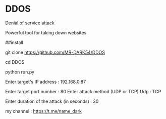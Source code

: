 # DDOS


Denial of service attack 




Powerful tool for taking down websites 




##install 




git clone https://github.com/MR-DARK54/DDOS
















cd DDOS











python run.py




Enter target's IP address : 192.168.0.87

Enter target port number : 80
                                                      Enter attack method (UDP or TCP) Udp
                                                      : TCP

Enter duration of the attack (in seconds) : 30







my channel  :  https://t.me/name_dark
